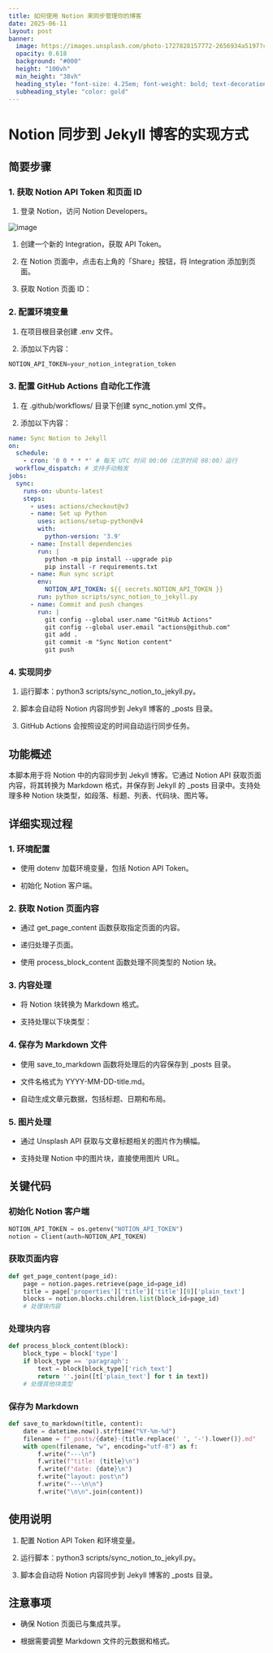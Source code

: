 ```yaml
---
title: 如何使用 Notion 来同步管理你的博客
date: 2025-06-11
layout: post
banner:
  image: https://images.unsplash.com/photo-1727828157772-2656934a5197?crop=entropy&cs=tinysrgb&fit=max&fm=jpg&ixid=M3w2OTIwMzJ8MHwxfHJhbmRvbXx8fHx8fHx8fDE3NDk2MzA1Nzd8&ixlib=rb-4.1.0&q=80&w=1080
  opacity: 0.618
  background: "#000"
  height: "100vh"
  min_height: "38vh"
  heading_style: "font-size: 4.25em; font-weight: bold; text-decoration: underline"
  subheading_style: "color: gold"
---
```


# Notion 同步到 Jekyll 博客的实现方式

## 简要步骤

### 1. 获取 Notion API Token 和页面 ID

1. 登录 Notion，访问 Notion Developers。

![image](https://prod-files-secure.s3.us-west-2.amazonaws.com/a7a0cc5a-89b9-4cda-8686-1fba0ca52f40/d19c1afe-dea5-4312-9333-786b0ba83054/image.png?X-Amz-Algorithm=AWS4-HMAC-SHA256&X-Amz-Content-Sha256=UNSIGNED-PAYLOAD&X-Amz-Credential=ASIAZI2LB466RXQITSKB%2F20250611%2Fus-west-2%2Fs3%2Faws4_request&X-Amz-Date=20250611T082937Z&X-Amz-Expires=3600&X-Amz-Security-Token=IQoJb3JpZ2luX2VjEPf%2F%2F%2F%2F%2F%2F%2F%2F%2F%2FwEaCXVzLXdlc3QtMiJIMEYCIQCt4B873KD1Sj69XQ8S8miUkpRWSTNvejtHUnD2q00SuQIhAJkHvP3HguJzr7B8HII650dAgu4Munom1rb6%2FeOeouzdKogECND%2F%2F%2F%2F%2F%2F%2F%2F%2F%2FwEQABoMNjM3NDIzMTgzODA1IgwtamTo8TIpzMaFUH0q3AOfkY%2BqfWwls8%2FpExizB%2BXpGfd7sN11pUA34AHaIHcUl7v3tEhTlV%2BWxbqM%2By7RUd8%2BttLFVTIhhhuoJjqJDFozl4ge5LfIZKVYHLtubQZE9zzXNiAYzjb8lpjWpL4OEAoX6iPdJS5axmJYDAv4L5tsysySXjMt%2FCsOpuO2rKlz3p%2Bv8ef6%2FFjQgGPVTRhUVf%2BFehA0wCnRavZ5ZPTW3lNpPCltYmdWV8%2FaaE%2Fafiigr8cuMqqXsIM1vT7DajrtMwdVZf4oWDHD44InKonQSrYLga2wlmbY4mtfR5m5OtNkZHvvcc6J2%2BK5Nuva%2BdPZzupzaRL7VSfRUStVi6Eak9ns2%2BmbAFKkwgk0TsxtE4nX5GKRoHGcU%2B8xSJ1U2H%2Bt8gqsPYKH%2BmiS0q4fzSTEIpnyskaQAwh3JpCn3B5SImvcLALVpXyUQ0YDmYuDIWO%2F8t3fcwiM6IuAcad%2BoCKrRiB8sFydqnOzKlqO4BdnttMeZJrAcRzNLe9NMomTzYwiXvkeRYGg%2BboZBJAtnAXSYW9uzwSu64sUxfiXCgA3uyiG5l1bhGbNtIVr0kUgagriZF8A3urHZJfF%2BaU94tlOgZDANUKcEMmILfTjMuJW5Q5AGgRgwwssBMvewaaN6jCnxqTCBjqkAb5ljhJLUS62VRWfzi2qD8w5eCVa%2F4PnFYG3%2BvZsE5hhACsirVicUDI5GZRRek502Rf6VjfN0ipAG0leYI%2BhthaTlGBFGzx8DmD0O67ZBLDQ99qX%2BZOB3P7%2FoafWYdUNpXzdkw44YrGE6tJBre11tQCRz24cGOco%2BDQIaOVmFr1%2FB9hqHuMD%2F3gZI5Rp6H6QTT2BKRllZBkVsVfQcKorRcVGXH%2Fb&X-Amz-Signature=0a30070407f16d1f6b9982ebeccf9ec008ae49bc08c2b0d57ba64b42101c05aa&X-Amz-SignedHeaders=host&x-amz-checksum-mode=ENABLED&x-id=GetObject)

1. 创建一个新的 Integration，获取 API Token。

1. 在 Notion 页面中，点击右上角的「Share」按钮，将 Integration 添加到页面。

1. 获取 Notion 页面 ID：


### 2. 配置环境变量

1. 在项目根目录创建 .env 文件。

1. 添加以下内容：

```javascript
NOTION_API_TOKEN=your_notion_integration_token
```

### 3. 配置 GitHub Actions 自动化工作流

1. 在 .github/workflows/ 目录下创建 sync_notion.yml 文件。

1. 添加以下内容：

```yaml
name: Sync Notion to Jekyll
on:
  schedule:
    - cron: '0 0 * * *' # 每天 UTC 时间 00:00（北京时间 08:00）运行
  workflow_dispatch: # 支持手动触发
jobs:
  sync:
    runs-on: ubuntu-latest
    steps:
      - uses: actions/checkout@v3
      - name: Set up Python
        uses: actions/setup-python@v4
        with:
          python-version: '3.9'
      - name: Install dependencies
        run: |
          python -m pip install --upgrade pip
          pip install -r requirements.txt
      - name: Run sync script
        env:
          NOTION_API_TOKEN: ${{ secrets.NOTION_API_TOKEN }}
        run: python scripts/sync_notion_to_jekyll.py
      - name: Commit and push changes
        run: |
          git config --global user.name "GitHub Actions"
          git config --global user.email "actions@github.com"
          git add .
          git commit -m "Sync Notion content"
          git push
```

### 4. 实现同步

1. 运行脚本：python3 scripts/sync_notion_to_jekyll.py。

1. 脚本会自动将 Notion 内容同步到 Jekyll 博客的 _posts 目录。

1. GitHub Actions 会按照设定的时间自动运行同步任务。

## 功能概述

本脚本用于将 Notion 中的内容同步到 Jekyll 博客。它通过 Notion API 获取页面内容，将其转换为 Markdown 格式，并保存到 Jekyll 的 _posts 目录中。支持处理多种 Notion 块类型，如段落、标题、列表、代码块、图片等。

## 详细实现过程

### 1. 环境配置

- 使用 dotenv 加载环境变量，包括 Notion API Token。

- 初始化 Notion 客户端。

### 2. 获取 Notion 页面内容

- 通过 get_page_content 函数获取指定页面的内容。

- 递归处理子页面。

- 使用 process_block_content 函数处理不同类型的 Notion 块。

### 3. 内容处理

- 将 Notion 块转换为 Markdown 格式。

- 支持处理以下块类型：


### 4. 保存为 Markdown 文件

- 使用 save_to_markdown 函数将处理后的内容保存到 _posts 目录。

- 文件名格式为 YYYY-MM-DD-title.md。

- 自动生成文章元数据，包括标题、日期和布局。

### 5. 图片处理

- 通过 Unsplash API 获取与文章标题相关的图片作为横幅。

- 支持处理 Notion 中的图片块，直接使用图片 URL。

## 关键代码

### 初始化 Notion 客户端

```python
NOTION_API_TOKEN = os.getenv("NOTION_API_TOKEN")
notion = Client(auth=NOTION_API_TOKEN)
```

### 获取页面内容

```python
def get_page_content(page_id):
    page = notion.pages.retrieve(page_id=page_id)
    title = page['properties']['title']['title'][0]['plain_text']
    blocks = notion.blocks.children.list(block_id=page_id)
    # 处理块内容
```

### 处理块内容

```python
def process_block_content(block):
    block_type = block['type']
    if block_type == 'paragraph':
        text = block[block_type]['rich_text']
        return ''.join([t['plain_text'] for t in text])
    # 处理其他块类型
```

### 保存为 Markdown

```python
def save_to_markdown(title, content):
    date = datetime.now().strftime("%Y-%m-%d")
    filename = f"_posts/{date}-{title.replace(' ', '-').lower()}.md"
    with open(filename, "w", encoding="utf-8") as f:
        f.write("---\n")
        f.write(f"title: {title}\n")
        f.write(f"date: {date}\n")
        f.write("layout: post\n")
        f.write("---\n\n")
        f.write("\n\n".join(content))
```

## 使用说明

1. 配置 Notion API Token 和环境变量。

1. 运行脚本：python3 scripts/sync_notion_to_jekyll.py。

1. 脚本会自动将 Notion 内容同步到 Jekyll 博客的 _posts 目录。

## 注意事项

- 确保 Notion 页面已与集成共享。

- 根据需要调整 Markdown 文件的元数据和格式。